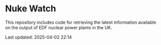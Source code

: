 # Nuke Watch

This repository includes code for retrieving the latest information available on the output of EDF nuclear power plants in the UK.

Last updated: 2025-04-02 22:14